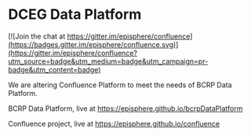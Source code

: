 # DCEG Data Platform

[![Join the chat at https://gitter.im/episphere/confluence](https://badges.gitter.im/episphere/confluence.svg)](https://gitter.im/episphere/confluence?utm_source=badge&utm_medium=badge&utm_campaign=pr-badge&utm_content=badge)

We are altering Confluence Platform to meet the needs of BCRP Data Platform.

BCRP Data Platform, live at https://episphere.github.io/bcrpDataPlatform

Confluence project, live at  https://episphere.github.io/confluence
